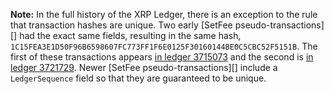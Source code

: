 **Note:** In the full history of the XRP Ledger, there is an exception to the rule that transaction hashes are unique. Two early [SetFee pseudo-transactions][] had the exact same fields, resulting in the same hash, `1C15FEA3E1D50F96B6598607FC773FF1F6E0125F30160144BE0C5CBC52F5151B`. The first of these transactions appears [in ledger 3715073](websocket-api-tool.html?server=wss%3A%2F%2Fs2.ripple.com%2F&req=%7B%22id%22%3A%22setfee_nonunique_hash_1%22%2C%22command%22%3A%22transaction_entry%22%2C%22tx_hash%22%3A%221C15FEA3E1D50F96B6598607FC773FF1F6E0125F30160144BE0C5CBC52F5151B%22%2C%22ledger_index%22%3A3715073%7D) and the second is [in ledger 3721729](websocket-api-tool.html?server=wss%3A%2F%2Fs2.ripple.com%2F&req=%7B%22id%22%3A%22setfee_nonunique_hash_1%22%2C%22command%22%3A%22transaction_entry%22%2C%22tx_hash%22%3A%221C15FEA3E1D50F96B6598607FC773FF1F6E0125F30160144BE0C5CBC52F5151B%22%2C%22ledger_index%22%3A3721729%7D). Newer [SetFee pseudo-transactions][] include a `LedgerSequence` field so that they are guaranteed to be unique.
